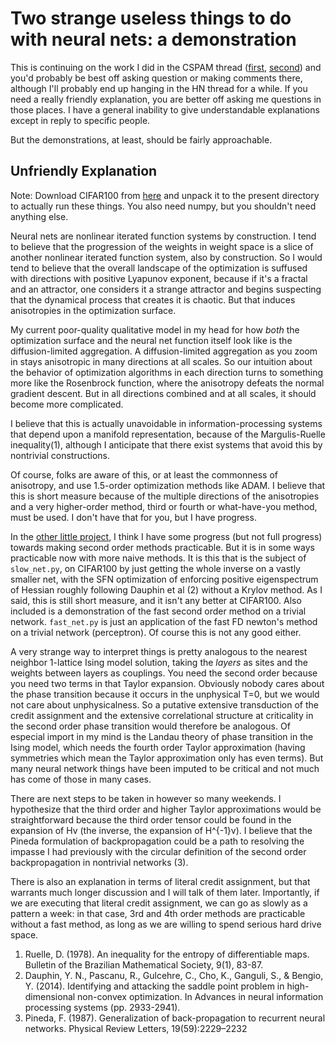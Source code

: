 Two strange useless things to do with neural nets: a demonstration
=====

This is continuing on the work I did in the CSPAM thread ([first](https://github.com/howonlee/bobdobbshess), [second](https://github.com/howonlee/bobdobbsnewton)) and you'd probably be best off asking question or making comments there, although I'll probably end up hanging in the HN thread for a while. If you need a really friendly explanation, you are better off asking me questions in those places. I have a general inability to give understandable explanations except in reply to specific people.

But the demonstrations, at least, should be fairly approachable.

Unfriendly Explanation
----

Note: Download CIFAR100 from [here](https://www.cs.toronto.edu/~kriz/cifar.html) and unpack it to the present directory to actually run these things. You also need numpy, but you shouldn't need anything else.

Neural nets are nonlinear iterated function systems by construction. I tend to believe that the progression of the weights in weight space is a slice of another nonlinear iterated function system, also by construction. So I would tend to believe that the overall landscape of the optimization is suffused with directions with positive Lyapunov exponent, because if it's a fractal and an attractor, one considers it a strange attractor and begins suspecting that the dynamical process that creates it is chaotic. But that induces anisotropies in the optimization surface.

My current poor-quality qualitative model in my head for how _both_ the optimization surface and the neural net function itself look like is the diffusion-limited aggregation. A diffusion-limited aggregation as you zoom in stays anisotropic in many directions at all scales. So our intuition about the behavior of optimization algorithms in each direction turns to something more like the Rosenbrock function, where the anisotropy defeats the normal gradient descent. But in all directions combined and at all scales, it should become more complicated.

I believe that this is actually unavoidable in information-processing systems that depend upon a manifold representation, because of the Margulis-Ruelle inequality(1), although I anticipate that there exist systems that avoid this by nontrivial constructions.

Of course, folks are aware of this, or at least the commonness of anisotropy, and use 1.5-order optimization methods like ADAM. I believe that this is short measure because of the multiple directions of the anisotropies and a very higher-order method, third or fourth or what-have-you method, must be used. I don't have that for you, but I have progress.

In the [other little project](https://github.com/howonlee/bobdobbsnewton), I think I have some progress (but not full progress) towards making second order methods practicable. But it is in some ways practicable now with more naive methods. It is this that is the subject of `slow_net.py`, on CIFAR100 by just getting the whole inverse on a vastly smaller net, with the SFN optimization of enforcing positive eigenspectrum of Hessian roughly following Dauphin et al (2) without a Krylov method. As I said, this is still short measure, and it isn't any better at CIFAR100. Also included is a demonstration of the fast second order method on a trivial network. `fast_net.py` is just an application of the fast FD newton's method on a trivial network (perceptron). Of course this is not any good either.

A very strange way to interpret things is pretty analogous to the nearest neighbor 1-lattice Ising model solution, taking the _layers_ as sites and the weights between layers as couplings. You need the second order because you need two terms in that Taylor expansion. Obviously nobody cares about the phase transition because it occurs in the unphysical T=0, but we would not care about unphysicalness. So a putative extensive transduction of the credit assignment and the extensive correlational structure at criticality in the second order phase transition would therefore be analogous. Of especial import in my mind is the Landau theory of phase transition in the Ising model, which needs the fourth order Taylor approximation (having symmetries which mean the Taylor approximation only has even terms). But many neural network things have been imputed to be critical and not much has come of those in many cases.

There are next steps to be taken in however so many weekends. I hypothesize that the third order and higher Taylor approximations would be straightforward because the third order tensor could be found in the expansion of Hv (the inverse, the expansion of H^{-1}v). I believe that the Pineda formulation of backpropagation could be a path to resolving the impasse I had previously with the circular definition of the second order backpropagation in nontrivial networks (3).

There is also an explanation in terms of literal credit assignment, but that warrants much longer discussion and I will talk of them later. Importantly, if we are executing that literal credit assignment, we can go as slowly as a pattern a week: in that case, 3rd and 4th order methods are practicable without a fast method, as long as we are willing to spend serious hard drive space.

1. Ruelle, D. (1978). An inequality for the entropy of differentiable maps. Bulletin of the Brazilian Mathematical Society, 9(1), 83-87.
2. Dauphin, Y. N., Pascanu, R., Gulcehre, C., Cho, K., Ganguli, S., \& Bengio, Y. (2014). Identifying and attacking the saddle point problem in high-dimensional non-convex optimization. In Advances in neural information processing systems (pp. 2933-2941).
3. Pineda, F. (1987). Generalization of back-propagation to recurrent neural networks. Physical Review Letters,
19(59):2229–2232
